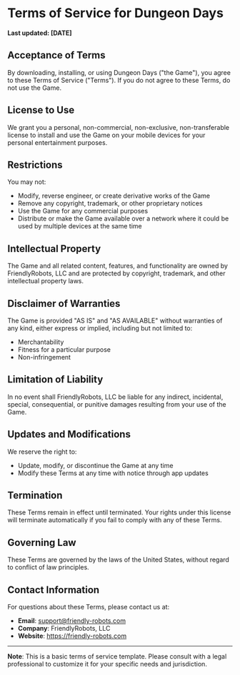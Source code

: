 # Terms of Service for Dungeon Days

**Last updated: [DATE]**

## Acceptance of Terms

By downloading, installing, or using Dungeon Days ("the Game"), you agree to these Terms of Service ("Terms"). If you do not agree to these Terms, do not use the Game.

## License to Use

We grant you a personal, non-commercial, non-exclusive, non-transferable license to install and use the Game on your mobile devices for your personal entertainment purposes.

## Restrictions

You may not:
- Modify, reverse engineer, or create derivative works of the Game
- Remove any copyright, trademark, or other proprietary notices
- Use the Game for any commercial purposes
- Distribute or make the Game available over a network where it could be used by multiple devices at the same time

## Intellectual Property

The Game and all related content, features, and functionality are owned by FriendlyRobots, LLC and are protected by copyright, trademark, and other intellectual property laws.

## Disclaimer of Warranties

The Game is provided "AS IS" and "AS AVAILABLE" without warranties of any kind, either express or implied, including but not limited to:
- Merchantability
- Fitness for a particular purpose
- Non-infringement

## Limitation of Liability

In no event shall FriendlyRobots, LLC be liable for any indirect, incidental, special, consequential, or punitive damages resulting from your use of the Game.

## Updates and Modifications

We reserve the right to:
- Update, modify, or discontinue the Game at any time
- Modify these Terms at any time with notice through app updates

## Termination

These Terms remain in effect until terminated. Your rights under this license will terminate automatically if you fail to comply with any of these Terms.

## Governing Law

These Terms are governed by the laws of the United States, without regard to conflict of law principles.

## Contact Information

For questions about these Terms, please contact us at:
- **Email**: support@friendly-robots.com
- **Company**: FriendlyRobots, LLC
- **Website**: https://friendly-robots.com

---

**Note**: This is a basic terms of service template. Please consult with a legal professional to customize it for your specific needs and jurisdiction.
